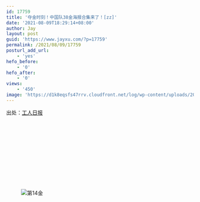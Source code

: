 ```yaml
---
id: 17759
title: '夺金时刻！中国队38金海报合集来了！[zz]'
date: '2021-08-09T18:29:14+08:00'
author: Jay
layout: post
guid: 'https://www.jayxu.com/?p=17759'
permalink: /2021/08/09/17759
posturl_add_url:
    - 'yes'
hefo_before:
    - '0'
hefo_after:
    - '0'
views:
    - '450'
image: 'https://d1k8eqsfs47rrv.cloudfront.net/log/wp-content/uploads/2021/08/16284145811801000_1280x720.jpg'
---
```


<!-- wp:paragraph -->
<p>出处：<a href="https://web.app.workercn.cn/news.html?id=177392" target="_blank" rel="noreferrer noopener">工人日报</a></p>
<!-- /wp:paragraph -->

<!-- wp:jetpack/tiled-gallery {"columnWidths":[["25.00000","25.00000","25.00000","25.00000"],["33.33333","33.33333","33.33333"],["25.00000","25.00000","25.00000","25.00000"],["50.00000","50.00000"],["25.00000","25.00000","25.00000","25.00000"],["33.32372","33.32372","33.35256"],["25.00000","25.00000","25.00000","25.00000"],["50.00000","50.00000"],["25.00000","25.00000","25.00000","25.00000"],["33.33333","33.33333","33.33333"],["49.92581","50.07419"],["33.33333","33.33333","33.33333"]],"ids":[17763,17764,17762,17765,17766,17767,17760,17768,17769,17770,17771,17772,17773,17774,17775,17776,17777,17778,17779,17780,17781,17782,17783,17784,17785,17786,17787,17788,17789,17790,17791,17792,17793,17794,17795,17796,17797,17798]} -->
<div class="wp-block-jetpack-tiled-gallery aligncenter is-style-rectangular"><div class="tiled-gallery__gallery"><div class="tiled-gallery__row"><div class="tiled-gallery__col" style="flex-basis:25.00000%"><figure class="tiled-gallery__item"><img alt="" data-height="1200" data-id="17763" data-link="https://www.jayxu.com/?attachment_id=17763" data-url="https://www.jayxu.com/log/wp-content/uploads/2021/08/16284146078601000_672x1200.jpg" data-width="672" src="https://i1.wp.com/www.jayxu.com/log/wp-content/uploads/2021/08/16284146078601000_672x1200.jpg?ssl=1" data-amp-layout="responsive"/></figure></div><div class="tiled-gallery__col" style="flex-basis:25.00000%"><figure class="tiled-gallery__item"><img alt="" data-height="1200" data-id="17764" data-link="https://www.jayxu.com/?attachment_id=17764" data-url="https://www.jayxu.com/log/wp-content/uploads/2021/08/16284146079481000_672x1200.jpg" data-width="672" src="https://i0.wp.com/www.jayxu.com/log/wp-content/uploads/2021/08/16284146079481000_672x1200.jpg?ssl=1" data-amp-layout="responsive"/></figure></div><div class="tiled-gallery__col" style="flex-basis:25.00000%"><figure class="tiled-gallery__item"><img alt="" data-height="1200" data-id="17762" data-link="https://www.jayxu.com/?attachment_id=17762" data-url="https://www.jayxu.com/log/wp-content/uploads/2021/08/16284146077851000_672x1200.jpg" data-width="672" src="https://i0.wp.com/www.jayxu.com/log/wp-content/uploads/2021/08/16284146077851000_672x1200.jpg?ssl=1" data-amp-layout="responsive"/></figure></div><div class="tiled-gallery__col" style="flex-basis:25.00000%"><figure class="tiled-gallery__item"><img alt="" data-height="1200" data-id="17765" data-link="https://www.jayxu.com/?attachment_id=17765" data-url="https://www.jayxu.com/log/wp-content/uploads/2021/08/16284146242371000_672x1200.jpg" data-width="672" src="https://i2.wp.com/www.jayxu.com/log/wp-content/uploads/2021/08/16284146242371000_672x1200.jpg?ssl=1" data-amp-layout="responsive"/></figure></div></div><div class="tiled-gallery__row"><div class="tiled-gallery__col" style="flex-basis:33.33333%"><figure class="tiled-gallery__item"><img alt="" data-height="1200" data-id="17766" data-link="https://www.jayxu.com/?attachment_id=17766" data-url="https://www.jayxu.com/log/wp-content/uploads/2021/08/16284146305331000_672x1200.jpg" data-width="672" src="https://i2.wp.com/www.jayxu.com/log/wp-content/uploads/2021/08/16284146305331000_672x1200.jpg?ssl=1" data-amp-layout="responsive"/></figure></div><div class="tiled-gallery__col" style="flex-basis:33.33333%"><figure class="tiled-gallery__item"><img alt="" data-height="1200" data-id="17767" data-link="https://www.jayxu.com/?attachment_id=17767" data-url="https://www.jayxu.com/log/wp-content/uploads/2021/08/16284146365451000_672x1200.jpg" data-width="672" src="https://i2.wp.com/www.jayxu.com/log/wp-content/uploads/2021/08/16284146365451000_672x1200.jpg?ssl=1" data-amp-layout="responsive"/></figure></div><div class="tiled-gallery__col" style="flex-basis:33.33333%"><figure class="tiled-gallery__item"><img alt="" data-height="1200" data-id="17760" data-link="https://www.jayxu.com/?attachment_id=17760" data-url="https://www.jayxu.com/log/wp-content/uploads/2021/08/16284146572761000_672x1200.jpg" data-width="672" src="https://i0.wp.com/www.jayxu.com/log/wp-content/uploads/2021/08/16284146572761000_672x1200.jpg?ssl=1" data-amp-layout="responsive"/></figure></div></div><div class="tiled-gallery__row"><div class="tiled-gallery__col" style="flex-basis:25.00000%"><figure class="tiled-gallery__item"><img alt="" data-height="1200" data-id="17768" data-link="https://www.jayxu.com/?attachment_id=17768" data-url="https://www.jayxu.com/log/wp-content/uploads/2021/08/16284146631911000_672x1200.jpg" data-width="672" src="https://i0.wp.com/www.jayxu.com/log/wp-content/uploads/2021/08/16284146631911000_672x1200.jpg?ssl=1" data-amp-layout="responsive"/></figure></div><div class="tiled-gallery__col" style="flex-basis:25.00000%"><figure class="tiled-gallery__item"><img alt="" data-height="1200" data-id="17769" data-link="https://www.jayxu.com/?attachment_id=17769" data-url="https://www.jayxu.com/log/wp-content/uploads/2021/08/16284146692991000_672x1200.jpg" data-width="672" src="https://i0.wp.com/www.jayxu.com/log/wp-content/uploads/2021/08/16284146692991000_672x1200.jpg?ssl=1" data-amp-layout="responsive"/></figure></div><div class="tiled-gallery__col" style="flex-basis:25.00000%"><figure class="tiled-gallery__item"><img alt="" data-height="1200" data-id="17770" data-link="https://www.jayxu.com/?attachment_id=17770" data-url="https://www.jayxu.com/log/wp-content/uploads/2021/08/16284146750071000_672x1200.jpg" data-width="672" src="https://i2.wp.com/www.jayxu.com/log/wp-content/uploads/2021/08/16284146750071000_672x1200.jpg?ssl=1" data-amp-layout="responsive"/></figure></div><div class="tiled-gallery__col" style="flex-basis:25.00000%"><figure class="tiled-gallery__item"><img alt="" data-height="1200" data-id="17771" data-link="https://www.jayxu.com/?attachment_id=17771" data-url="https://www.jayxu.com/log/wp-content/uploads/2021/08/16284146817871000_672x1200.jpg" data-width="672" src="https://i1.wp.com/www.jayxu.com/log/wp-content/uploads/2021/08/16284146817871000_672x1200.jpg?ssl=1" data-amp-layout="responsive"/></figure></div></div><div class="tiled-gallery__row"><div class="tiled-gallery__col" style="flex-basis:50.00000%"><figure class="tiled-gallery__item"><img alt="" data-height="1200" data-id="17772" data-link="https://www.jayxu.com/?attachment_id=17772" data-url="https://www.jayxu.com/log/wp-content/uploads/2021/08/16284146894651000_672x1200.jpg" data-width="672" src="https://i0.wp.com/www.jayxu.com/log/wp-content/uploads/2021/08/16284146894651000_672x1200.jpg?ssl=1" data-amp-layout="responsive"/></figure></div><div class="tiled-gallery__col" style="flex-basis:50.00000%"><figure class="tiled-gallery__item"><img alt="" data-height="1200" data-id="17773" data-link="https://www.jayxu.com/?attachment_id=17773" data-url="https://www.jayxu.com/log/wp-content/uploads/2021/08/16284147018601000_672x1200.jpg" data-width="672" src="https://i2.wp.com/www.jayxu.com/log/wp-content/uploads/2021/08/16284147018601000_672x1200.jpg?ssl=1" data-amp-layout="responsive"/></figure></div></div><div class="tiled-gallery__row"><div class="tiled-gallery__col" style="flex-basis:25.00000%"><figure class="tiled-gallery__item"><img alt="第14金" data-height="1200" data-id="17774" data-link="https://www.jayxu.com/?attachment_id=17774" data-url="https://www.jayxu.com/log/wp-content/uploads/2021/08/16284147100741000_672x1200.jpg" data-width="672" src="https://i1.wp.com/www.jayxu.com/log/wp-content/uploads/2021/08/16284147100741000_672x1200.jpg?ssl=1" data-amp-layout="responsive"/></figure></div><div class="tiled-gallery__col" style="flex-basis:25.00000%"><figure class="tiled-gallery__item"><img alt="" data-height="1200" data-id="17775" data-link="https://www.jayxu.com/?attachment_id=17775" data-url="https://www.jayxu.com/log/wp-content/uploads/2021/08/16284147208231000_672x1200.jpg" data-width="672" src="https://i0.wp.com/www.jayxu.com/log/wp-content/uploads/2021/08/16284147208231000_672x1200.jpg?ssl=1" data-amp-layout="responsive"/></figure></div><div class="tiled-gallery__col" style="flex-basis:25.00000%"><figure class="tiled-gallery__item"><img alt="" data-height="1200" data-id="17776" data-link="https://www.jayxu.com/?attachment_id=17776" data-url="https://www.jayxu.com/log/wp-content/uploads/2021/08/16284147297121000_672x1200.jpg" data-width="672" src="https://i0.wp.com/www.jayxu.com/log/wp-content/uploads/2021/08/16284147297121000_672x1200.jpg?ssl=1" data-amp-layout="responsive"/></figure></div><div class="tiled-gallery__col" style="flex-basis:25.00000%"><figure class="tiled-gallery__item"><img alt="" data-height="1200" data-id="17777" data-link="https://www.jayxu.com/?attachment_id=17777" data-url="https://www.jayxu.com/log/wp-content/uploads/2021/08/16284147402911000_672x1200.jpg" data-width="672" src="https://i0.wp.com/www.jayxu.com/log/wp-content/uploads/2021/08/16284147402911000_672x1200.jpg?ssl=1" data-amp-layout="responsive"/></figure></div></div><div class="tiled-gallery__row"><div class="tiled-gallery__col" style="flex-basis:33.32372%"><figure class="tiled-gallery__item"><img alt="" data-height="1200" data-id="17778" data-link="https://www.jayxu.com/?attachment_id=17778" data-url="https://www.jayxu.com/log/wp-content/uploads/2021/08/16284147526911000_672x1200.jpg" data-width="672" src="https://i0.wp.com/www.jayxu.com/log/wp-content/uploads/2021/08/16284147526911000_672x1200.jpg?ssl=1" data-amp-layout="responsive"/></figure></div><div class="tiled-gallery__col" style="flex-basis:33.32372%"><figure class="tiled-gallery__item"><img alt="" data-height="1200" data-id="17779" data-link="https://www.jayxu.com/?attachment_id=17779" data-url="https://www.jayxu.com/log/wp-content/uploads/2021/08/16284147596251000_672x1200.jpg" data-width="672" src="https://i0.wp.com/www.jayxu.com/log/wp-content/uploads/2021/08/16284147596251000_672x1200.jpg?ssl=1" data-amp-layout="responsive"/></figure></div><div class="tiled-gallery__col" style="flex-basis:33.35256%"><figure class="tiled-gallery__item"><img alt="" data-height="2141" data-id="17780" data-link="https://www.jayxu.com/?attachment_id=17780" data-url="https://www.jayxu.com/log/wp-content/uploads/2021/08/16284147665521000_1200x2141.jpg" data-width="1200" src="https://i2.wp.com/www.jayxu.com/log/wp-content/uploads/2021/08/16284147665521000_1200x2141.jpg?ssl=1" data-amp-layout="responsive"/></figure></div></div><div class="tiled-gallery__row"><div class="tiled-gallery__col" style="flex-basis:25.00000%"><figure class="tiled-gallery__item"><img alt="" data-height="1200" data-id="17781" data-link="https://www.jayxu.com/?attachment_id=17781" data-url="https://www.jayxu.com/log/wp-content/uploads/2021/08/16284147758261000_672x1200.jpg" data-width="672" src="https://i0.wp.com/www.jayxu.com/log/wp-content/uploads/2021/08/16284147758261000_672x1200.jpg?ssl=1" data-amp-layout="responsive"/></figure></div><div class="tiled-gallery__col" style="flex-basis:25.00000%"><figure class="tiled-gallery__item"><img alt="" data-height="1200" data-id="17782" data-link="https://www.jayxu.com/?attachment_id=17782" data-url="https://www.jayxu.com/log/wp-content/uploads/2021/08/16284147851601000_672x1200.png" data-width="672" src="https://i2.wp.com/www.jayxu.com/log/wp-content/uploads/2021/08/16284147851601000_672x1200.png?ssl=1" data-amp-layout="responsive"/></figure></div><div class="tiled-gallery__col" style="flex-basis:25.00000%"><figure class="tiled-gallery__item"><img alt="" data-height="1200" data-id="17783" data-link="https://www.jayxu.com/?attachment_id=17783" data-url="https://www.jayxu.com/log/wp-content/uploads/2021/08/16284147947231000_672x1200.png" data-width="672" src="https://i0.wp.com/www.jayxu.com/log/wp-content/uploads/2021/08/16284147947231000_672x1200.png?ssl=1" data-amp-layout="responsive"/></figure></div><div class="tiled-gallery__col" style="flex-basis:25.00000%"><figure class="tiled-gallery__item"><img alt="" data-height="1200" data-id="17784" data-link="https://www.jayxu.com/?attachment_id=17784" data-url="https://www.jayxu.com/log/wp-content/uploads/2021/08/16284148030311000_672x1200.jpg" data-width="672" src="https://i2.wp.com/www.jayxu.com/log/wp-content/uploads/2021/08/16284148030311000_672x1200.jpg?ssl=1" data-amp-layout="responsive"/></figure></div></div><div class="tiled-gallery__row"><div class="tiled-gallery__col" style="flex-basis:50.00000%"><figure class="tiled-gallery__item"><img alt="" data-height="1200" data-id="17785" data-link="https://www.jayxu.com/?attachment_id=17785" data-url="https://www.jayxu.com/log/wp-content/uploads/2021/08/16284148120031000_672x1200.jpg" data-width="672" src="https://i1.wp.com/www.jayxu.com/log/wp-content/uploads/2021/08/16284148120031000_672x1200.jpg?ssl=1" data-amp-layout="responsive"/></figure></div><div class="tiled-gallery__col" style="flex-basis:50.00000%"><figure class="tiled-gallery__item"><img alt="" data-height="1200" data-id="17786" data-link="https://www.jayxu.com/?attachment_id=17786" data-url="https://www.jayxu.com/log/wp-content/uploads/2021/08/16284148202371000_672x1200.jpg" data-width="672" src="https://i2.wp.com/www.jayxu.com/log/wp-content/uploads/2021/08/16284148202371000_672x1200.jpg?ssl=1" data-amp-layout="responsive"/></figure></div></div><div class="tiled-gallery__row"><div class="tiled-gallery__col" style="flex-basis:25.00000%"><figure class="tiled-gallery__item"><img alt="" data-height="1200" data-id="17787" data-link="https://www.jayxu.com/?attachment_id=17787" data-url="https://www.jayxu.com/log/wp-content/uploads/2021/08/16284148282391000_672x1200.jpg" data-width="672" src="https://i0.wp.com/www.jayxu.com/log/wp-content/uploads/2021/08/16284148282391000_672x1200.jpg?ssl=1" data-amp-layout="responsive"/></figure></div><div class="tiled-gallery__col" style="flex-basis:25.00000%"><figure class="tiled-gallery__item"><img alt="" data-height="1200" data-id="17788" data-link="https://www.jayxu.com/?attachment_id=17788" data-url="https://www.jayxu.com/log/wp-content/uploads/2021/08/16284148380011000_672x1200.jpg" data-width="672" src="https://i0.wp.com/www.jayxu.com/log/wp-content/uploads/2021/08/16284148380011000_672x1200.jpg?ssl=1" data-amp-layout="responsive"/></figure></div><div class="tiled-gallery__col" style="flex-basis:25.00000%"><figure class="tiled-gallery__item"><img alt="" data-height="1200" data-id="17789" data-link="https://www.jayxu.com/?attachment_id=17789" data-url="https://www.jayxu.com/log/wp-content/uploads/2021/08/16284148463821000_672x1200.jpg" data-width="672" src="https://i1.wp.com/www.jayxu.com/log/wp-content/uploads/2021/08/16284148463821000_672x1200.jpg?ssl=1" data-amp-layout="responsive"/></figure></div><div class="tiled-gallery__col" style="flex-basis:25.00000%"><figure class="tiled-gallery__item"><img alt="" data-height="1200" data-id="17790" data-link="https://www.jayxu.com/?attachment_id=17790" data-url="https://www.jayxu.com/log/wp-content/uploads/2021/08/16284148539911000_672x1200.jpg" data-width="672" src="https://i0.wp.com/www.jayxu.com/log/wp-content/uploads/2021/08/16284148539911000_672x1200.jpg?ssl=1" data-amp-layout="responsive"/></figure></div></div><div class="tiled-gallery__row"><div class="tiled-gallery__col" style="flex-basis:33.33333%"><figure class="tiled-gallery__item"><img alt="" data-height="1200" data-id="17791" data-link="https://www.jayxu.com/?attachment_id=17791" data-url="https://www.jayxu.com/log/wp-content/uploads/2021/08/16284148742181000_672x1200.jpg" data-width="672" src="https://i1.wp.com/www.jayxu.com/log/wp-content/uploads/2021/08/16284148742181000_672x1200.jpg?ssl=1" data-amp-layout="responsive"/></figure></div><div class="tiled-gallery__col" style="flex-basis:33.33333%"><figure class="tiled-gallery__item"><img alt="" data-height="1200" data-id="17792" data-link="https://www.jayxu.com/?attachment_id=17792" data-url="https://www.jayxu.com/log/wp-content/uploads/2021/08/16284148861831000_672x1200.jpg" data-width="672" src="https://i0.wp.com/www.jayxu.com/log/wp-content/uploads/2021/08/16284148861831000_672x1200.jpg?ssl=1" data-amp-layout="responsive"/></figure></div><div class="tiled-gallery__col" style="flex-basis:33.33333%"><figure class="tiled-gallery__item"><img alt="" data-height="1200" data-id="17793" data-link="https://www.jayxu.com/?attachment_id=17793" data-url="https://www.jayxu.com/log/wp-content/uploads/2021/08/16284148941671000_672x1200.jpg" data-width="672" src="https://i0.wp.com/www.jayxu.com/log/wp-content/uploads/2021/08/16284148941671000_672x1200.jpg?ssl=1" data-amp-layout="responsive"/></figure></div></div><div class="tiled-gallery__row"><div class="tiled-gallery__col" style="flex-basis:49.92581%"><figure class="tiled-gallery__item"><img alt="" data-height="1200" data-id="17794" data-link="https://www.jayxu.com/?attachment_id=17794" data-url="https://www.jayxu.com/log/wp-content/uploads/2021/08/16284149048011000_672x1200.jpg" data-width="672" src="https://i1.wp.com/www.jayxu.com/log/wp-content/uploads/2021/08/16284149048011000_672x1200.jpg?ssl=1" data-amp-layout="responsive"/></figure></div><div class="tiled-gallery__col" style="flex-basis:50.07419%"><figure class="tiled-gallery__item"><img alt="" data-height="1200" data-id="17795" data-link="https://www.jayxu.com/?attachment_id=17795" data-url="https://www.jayxu.com/log/wp-content/uploads/2021/08/16284149121981000_674x1200.jpg" data-width="674" src="https://i1.wp.com/www.jayxu.com/log/wp-content/uploads/2021/08/16284149121981000_674x1200.jpg?ssl=1" data-amp-layout="responsive"/></figure></div></div><div class="tiled-gallery__row"><div class="tiled-gallery__col" style="flex-basis:33.33333%"><figure class="tiled-gallery__item"><img alt="" data-height="1200" data-id="17796" data-link="https://www.jayxu.com/?attachment_id=17796" data-url="https://www.jayxu.com/log/wp-content/uploads/2021/08/16284149198341000_672x1200.jpg" data-width="672" src="https://i2.wp.com/www.jayxu.com/log/wp-content/uploads/2021/08/16284149198341000_672x1200.jpg?ssl=1" data-amp-layout="responsive"/></figure></div><div class="tiled-gallery__col" style="flex-basis:33.33333%"><figure class="tiled-gallery__item"><img alt="" data-height="1200" data-id="17797" data-link="https://www.jayxu.com/?attachment_id=17797" data-url="https://www.jayxu.com/log/wp-content/uploads/2021/08/16284149267151000_672x1200.jpg" data-width="672" src="https://i2.wp.com/www.jayxu.com/log/wp-content/uploads/2021/08/16284149267151000_672x1200.jpg?ssl=1" data-amp-layout="responsive"/></figure></div><div class="tiled-gallery__col" style="flex-basis:33.33333%"><figure class="tiled-gallery__item"><img alt="" data-height="1200" data-id="17798" data-link="https://www.jayxu.com/?attachment_id=17798" data-url="https://www.jayxu.com/log/wp-content/uploads/2021/08/16284149342371000_672x1200.jpg" data-width="672" src="https://i2.wp.com/www.jayxu.com/log/wp-content/uploads/2021/08/16284149342371000_672x1200.jpg?ssl=1" data-amp-layout="responsive"/></figure></div></div></div></div>
<!-- /wp:jetpack/tiled-gallery -->